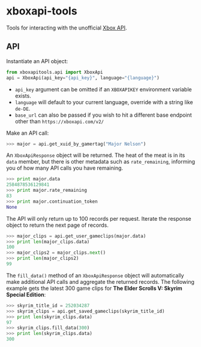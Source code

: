 # xboxapi-tools
Tools for interacting with the unofficial [Xbox API](https://xboxapi.com).

## API

Instantiate an API object:

```python
from xboxapitools.api import XboxApi
api = XboxApi(api_key="{api_key}", language="{language}")
```

* `api_key` argument can be omitted if an `XBOXAPIKEY` environment variable exists.
* `language` will default to your current language, override with a string like `de-DE`.
* `base_url` can also be passed if you wish to hit a different base endpoint other than `https://xboxapi.com/v2/`

Make an API call:

```python
>>> major = api.get_xuid_by_gamertag("Major Nelson")
```

An `XboxApiResponse` object will be returned. The heat of the meat is in its `data` member, but there is other metadata such as `rate_remaining`, informing you of how many API calls you have remaining.

```python
>>> print major.data
2584878536129841
>>> print major.rate_remaining
83
>>> print major.continuation_token
None
```

The API will only return up to 100 records per request. Iterate the response object to return the next page of records.

```python
>>> major_clips = api.get_user_gameclips(major.data)
>>> print len(major_clips.data)
100
>>> major_clips2 = major_clips.next()
>>> print len(major_clips2)
99
```

The `fill_data()` method of an `XboxApiResponse` object will automatically make additional API calls and aggregate the returned records. The following example gets the latest 300 game clips for **The Elder Scrolls V: Skyrim Special Edition**:

```python
>>> skyrim_title_id = 252034287
>>> skyrim_clips = api.get_saved_gameclips(skyrim_title_id)
>>> print len(skyrim_clips.data)
97
>>> skyrim_clips.fill_data(300)
>>> print len(skyrim_clips.data)
300
```